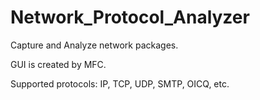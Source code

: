 # Network_Protocol_Analyzer

  Capture and Analyze network packages.

  GUI is created by MFC.
  
  Supported protocols: IP, TCP, UDP, SMTP, OICQ, etc.
